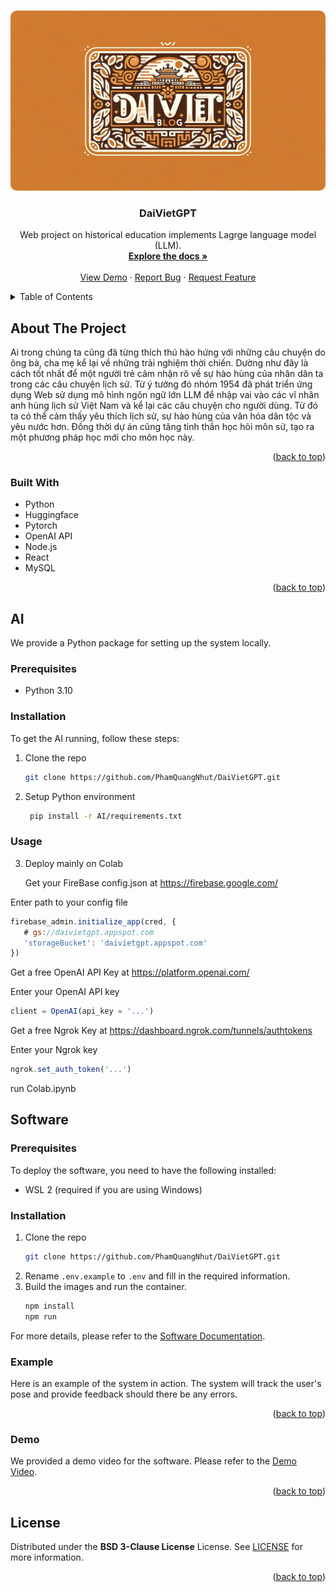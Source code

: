 <!-- Improved compatibility of back to top link: See: https://github.com/othneildrew/Best-README-Template/pull/73 -->
<a name="readme-top"></a>
<!--
*** Thanks for checking out the Best-README-Template. If you have a suggestion
*** that would make this better, please fork the repo and create a pull request
*** or simply open an issue with the tag "enhancement".
*** Don't forget to give the project a star!
*** Thanks again! Now go create something AMAZING! :D
-->



<!-- PROJECT SHIELDS -->
<!--
*** I'm using markdown "reference style" links for readability.
*** Reference links are enclosed in brackets [ ] instead of parentheses ( ).
*** See the bottom of this document for the declaration of the reference variables
*** for contributors-url, forks-url, etc. This is an optional, concise syntax you may use.
*** https://www.markdownguide.org/basic-syntax/#reference-style-links
-->




<!-- PROJECT LOGO -->
<br />
<div align="center">
  <a href="https://github.com/PhamQuangNhut/DaiVietGPT">
    <img src="images/logo.jpg" alt="Logo" style="border-radius: 10px;">
  </a>

  <h3 align="center">DaiVietGPT</h3>

  <p align="center">
    Web project on historical education implements Lagrge language model (LLM).
    <br />
    <a href="https://github.com/othneildrew/Best-README-Template"><strong>Explore the docs »</strong></a>
    <br />
    <br />
    <a href="https://drive.google.com/file/d/1AccfH5VvhW4y9R9cVQIFBwY4SrirvpW0/view?usp=drive_link">View Demo</a>
    ·
    <a href="https://github.com/othneildrew/Best-README-Template/issues">Report Bug</a>
    ·
    <a href="https://github.com/othneildrew/Best-README-Template/issues">Request Feature</a>
  </p>
</div>



<!-- TABLE OF CONTENTS -->
<details>
  <summary>Table of Contents</summary>
  <ol>
    <li>
      <a href="#about-the-project">About The Project</a>
      <ul>
        <li><a href="#built-with">Built With</a></li>
      </ul>
    </li>
    <li>
      <a href="#getting-started">Getting Started</a>
      <ul>
        <li><a href="#prerequisites">Prerequisites</a></li>
        <li><a href="#installation">Installation</a></li>
      </ul>
    </li>
    <li><a href="#usage">Usage</a></li>
    <li><a href="#roadmap">Roadmap</a></li>
    <li><a href="#contributing">Contributing</a></li>
    <li><a href="#license">License</a></li>
    <li><a href="#contact">Contact</a></li>
    <li><a href="#acknowledgments">Acknowledgments</a></li>
  </ol>
</details>



<!-- ABOUT THE PROJECT -->
## About The Project

Ai trong chúng ta cũng đã từng thích thú hào hứng với những câu chuyện do ông bà, cha mẹ kể lại về những trải nghiệm thời chiến. Dường như đây là cách tốt nhất để một người trẻ cảm nhận rõ về sự hào hùng của nhân dân ta trong các câu chuyện lịch sử. Từ ý tưởng đó nhóm 1954 đã phát triển ứng dụng Web sử dụng mô hình ngôn ngữ lớn LLM để nhập vai vào các vĩ nhân anh hùng lịch sử Việt Nam và kể lại các câu chuyện cho người dùng. Từ đó ta có thể cảm thấy yêu thích lịch sử, sự hào hùng của văn hóa dân tộc và yêu nước hơn. Đồng thời dự án cũng tăng tinh thần học hỏi môn sử, tạo ra một phương pháp học mới cho môn học này.

<p align="right">(<a href="#readme-top">back to top</a>)</p>



### Built With

* Python
* Huggingface
* Pytorch
* OpenAI API
* Node.js
* React
* MySQL
<p align="right">(<a href="#readme-top">back to top</a>)</p>

<!-- AI -->
## AI
We provide a Python package for setting up the system locally.

### Prerequisites
* Python 3.10

### Installation
To get the AI running, follow these steps:
1. Clone the repo
   ```sh
   git clone https://github.com/PhamQuangNhut/DaiVietGPT.git
   ```
2. Setup Python environment
	 ```sh
	  pip install -r AI/requirements.txt
	```
### Usage
3. Deploy mainly on Colab

   Get your FireBase config.json at https://firebase.google.com/
   
  Enter path to your config file 
   ```js
  firebase_admin.initialize_app(cred, {
      # gs://daivietgpt.appspot.com
      'storageBucket': 'daivietgpt.appspot.com'
  })
   ```

   
   Get a free OpenAI API Key at https://platform.openai.com/

  Enter your OpenAI API key
   ```js
   client = OpenAI(api_key = '...')
   ```

   Get a free Ngrok Key at https://dashboard.ngrok.com/tunnels/authtokens

  Enter your Ngrok key
   ```js
   ngrok.set_auth_token('...')
   ```
   
   run Colab.ipynb

## Software

### Prerequisites
To deploy the software, you need to have the following installed:
* WSL 2 (required if you are using Windows)

### Installation
1. Clone the repo
   ```sh
   git clone https://github.com/PhamQuangNhut/DaiVietGPT.git
   ```
2. Rename ```.env.example``` to ```.env``` and fill in the required information.
3. Build the images and run the container.
    ```sh
    npm install
    npm run
    ```
  For more details, please refer to the [Software Documentation](docs/Software.md).


### Example
Here is an example of the system in action. The system will track the user's pose and provide feedback should there be any errors.
<p align="right">(<a href="#readme-top">back to top</a>)</p>





### Demo
We provided a demo video for the software. Please refer to the [Demo Video](https://drive.google.com/file/d/1AccfH5VvhW4y9R9cVQIFBwY4SrirvpW0/view?usp=drive_link).
<p align="right">(<a href="#readme-top">back to top</a>)</p>

<!-- LICENSE -->
## License
Distributed under the **BSD 3-Clause License** License. See [LICENSE](LICENSE) for more information.


<p align="right">(<a href="#readme-top">back to top</a>)</p>

<!-- ACKNOWLEDGMENTS -->
<!-- ## Acknowledgments

* []()
* []()
* []()

<p align="right">(<a href="#readme-top">back to top</a>)</p> -->



<!-- MARKDOWN LINKS & IMAGES -->
<!-- https://www.markdownguide.org/basic-syntax/#reference-style-links -->


